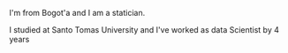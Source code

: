 I'm from Bogot'a and I am a statician.

I studied at Santo Tomas University and I've worked as data Scientist by 4 years
